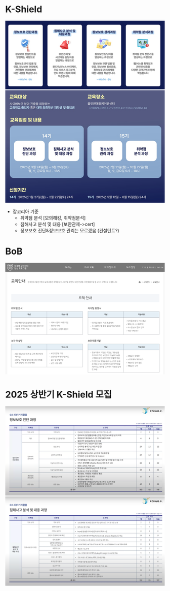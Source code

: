 # K-Shield 

![img.png](img/2025/ks4.png)
![img_1.png](img/2025/ks22.png)

- 잡코리아 기준 
  * 취약점 분석 [모의해킹, 취약점분석]
  * 침해사고 분석 및 대응 [보안관제->cert]
  * 정보보호 진단&정보보호 관리는 모르겠음 (컨설턴트?)

# BoB
![img_2.png](img/2025/bob4.png)


# 2025 상반기 K-Shield 모집

![img_4.png](img/2025/ks2025-2.png)
![img_3.png](img/2025/ks2025-1.png)

